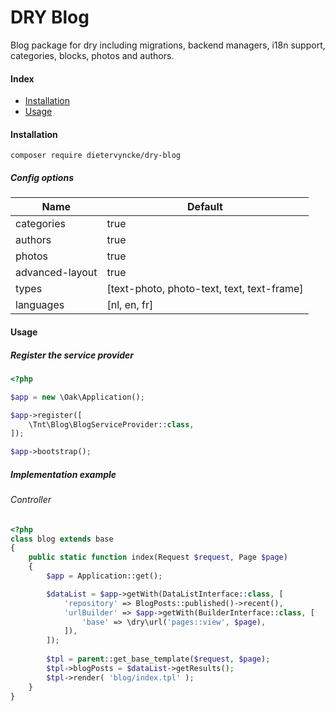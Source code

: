 # DRY Blog
Blog package for dry including migrations, backend managers, i18n support, categories, blocks, photos and authors. 

#### Index

* [Installation](#installation)
* [Usage](#usage)

#### Installation
```ssh
composer require dietervyncke/dry-blog
```

##### Config options
Name					                          | Default
------------------- | ---------------------------------------------------------
categories          | true
authors             | true
photos              | true
advanced-layout     | true
types               | [text-photo, photo-text, text, text-frame]
languages           | [nl, en, fr]

#### Usage

##### Register the service provider
```php
<?php

$app = new \Oak\Application();

$app->register([
    \Tnt\Blog\BlogServiceProvider::class,
]);

$app->bootstrap();
```
##### Implementation example
 
###### Controller
```php
<?php
class blog extends base
{
    public static function index(Request $request, Page $page)
    {
        $app = Application::get();

        $dataList = $app->getWith(DataListInterface::class, [
            'repository' => BlogPosts::published()->recent(),
            'urlBuilder' => $app->getWith(BuilderInterface::class, [
                'base' => \dry\url('pages::view', $page),
            ]),
        ]);
        
        $tpl = parent::get_base_template($request, $page);
        $tpl->blogPosts = $dataList->getResults();
        $tpl->render( 'blog/index.tpl' );
    }
}
```
